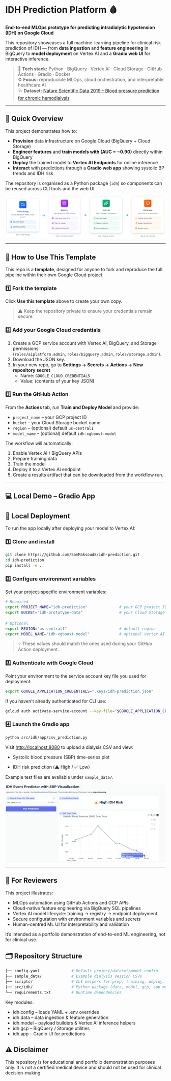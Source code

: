 # IDH Prediction Platform 🩸  
**End-to-end MLOps prototype for predicting intradialytic hypotension (IDH) on Google Cloud**

This repository showcases a full machine-learning pipeline for clinical risk prediction of IDH — from **data ingestion** and **feature engineering** in BigQuery to **model deployment** on Vertex AI and a **Gradio web UI** for interactive inference.

> 🧠 **Tech stack:** Python · BigQuery · Vertex AI · Cloud Storage · GitHub Actions · Gradio · Docker  
> ⚙️ **Focus:** reproducible MLOps, cloud orchestration, and interpretable healthcare AI  
> 🩺 **Dataset:** [Nature Scientific Data 2019 – Blood pressure prediction for chronic hemodialysis](https://www.nature.com/articles/s41597-019-0319-8)

---

## 🚀 Quick Overview

This project demonstrates how to:

- **Provision** data infrastructure on Google Cloud (BigQuery + Cloud Storage)  
- **Engineer features** and **train models with (AUC = ~0.90)** directly within BigQuery  
- **Deploy** the trained model to **Vertex AI Endpoints** for online inference  
- **Interact** with predictions through a **Gradio web app** showing systolic BP trends and IDH risk  

The repository is organised as a Python package (`idh`) so components can be reused across CLI tools and the web UI.

![Architecture Diagram](docs/assets/architecture.png)

---

## 🧩 How to Use This Template

This repo is a **template**, designed for anyone to fork and reproduce the full pipeline within their own Google Cloud project.

### 1️⃣ Fork the template
Click **Use this template** above to create your own copy. 
> ⚠️ Keep the repository private to ensure your credentials remain secure.


### 2️⃣ Add your Google Cloud credentials
1. Create a GCP service account with Vertex AI, BigQuery, and Storage permissions  
   (`roles/aiplatform.admin`, `roles/bigquery.admin`, `roles/storage.admin`).  
2. Download the JSON key.  
3. In your new repo, go to **Settings → Secrets → Actions → New repository secret**  
   - Name: `GOOGLE_CLOUD_CREDENTIALS`  
   - Value: (contents of your key JSON)

### 3️⃣ Run the GitHub Action
From the **Actions** tab, run **Train and Deploy Model** and provide:
- `project_name` – your GCP project ID  
- `bucket` – your Cloud Storage bucket name  
- `region` – (optional) default `us-central1`
- `model_name` – (optional) default `idh-xgboost-model`

The workflow will automatically:
1. Enable Vertex AI / BigQuery APIs  
2. Prepare training data  
3. Train the model  
4. Deploy it to a Vertex AI endpoint  
5. Create a results artifact that can be downloaded from the workflow run.

---

## 💻 Local Demo – Gradio App

🧭 Local Deployment
-------------------

To run the app locally after deploying your model to Vertex AI:

### 1️⃣ Clone and install

```bash
git clone https://github.com/SamMaksoud8/idh-prediction.git
cd idh-prediction
pip install -e .
```

### 2️⃣ Configure environment variables

Set your project-specific environment variables:

```bash
# Required
export PROJECT_NAME="idh-prediction"              # your GCP project ID
export BUCKET="idh-prototype-data"                # your Cloud Storage bucket (must be globally unique)

# Optional
export REGION="us-central1"                       # default region
export MODEL_NAME="idh-xgboost-model"             # optional Vertex AI model name`
```
> 💡 These values should match the ones used during your GitHub Action deployment.

### 3️⃣ Authenticate with Google Cloud

Point your environment to the service account key file you used for deployment:

```bash
export GOOGLE_APPLICATION_CREDENTIALS=".keys/idh-prediction.json"
```

If you haven't already authenticated for CLI use:

```bash
gcloud auth activate-service-account --key-file="$GOOGLE_APPLICATION_CREDENTIALS"
```

### 4️⃣ Launch the Gradio app

```bash
python src/idh/app/csv_prediction.py
```

Visit <http://localhost:8080> to upload a dialysis CSV and view:

-   Systolic blood pressure (SBP) time-series plot

-   IDH risk prediction (⚠️ High / ✅ Low)

Example test files are available under `sample_data/`.

![Screenshot of the Gradio IDH prediction app](docs/assets/idh_gradio_overview.png)

---

## 🧠 For Reviewers

This project illustrates:
* MLOps automation using GitHub Actions and GCP APIs
* Cloud-native feature engineering via BigQuery SQL pipelines
* Vertex AI model lifecycle: training → registry → endpoint deployment
* Secure configuration with environment variables and secrets
* Human-centred ML UI for interpretability and validation

It’s intended as a portfolio demonstration of end-to-end ML engineering, not for clinical use.

## 🗂️ Repository Structure
```bash
├── config.yaml              # Default project/dataset/model config
├── sample_data/             # Example dialysis session CSVs
├── scripts/                 # CLI helpers for prep, training, deploy, predict
├── src/idh/                 # Python package (data, model, gcp, app modules)
└── requirements.txt         # Runtime dependencies
```

Key modules:
* idh.config – loads YAML + .env overrides
* idh.data – data ingestion & feature generation
* idh.model – payload builders & Vertex AI inference helpers
* idh.gcp – BigQuery / Storage utilities
* idh.app – Gradio UI for predictions


## ⚠️ Disclaimer

This repository is for educational and portfolio demonstration purposes only.
It is not a certified medical device and should not be used for clinical decision-making.
